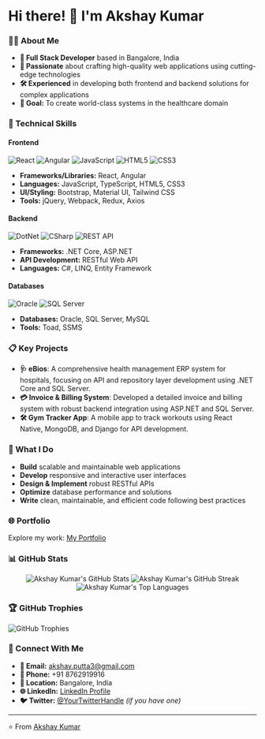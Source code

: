 # Hi there! 👋 I'm Akshay Kumar

### 👨‍💻 About Me
- **💼 Full Stack Developer** based in Bangalore, India
- **🚀 Passionate** about crafting high-quality web applications using cutting-edge technologies
- **🛠️ Experienced** in developing both frontend and backend solutions for complex applications
- **🎯 Goal:** To create world-class systems in the healthcare domain

### 🔧 Technical Skills

#### **Frontend**
![React](https://img.shields.io/badge/-React-61DAFB?logo=react&logoColor=white&style=for-the-badge)
![Angular](https://img.shields.io/badge/-Angular-DD0031?logo=angular&logoColor=white&style=for-the-badge)
![JavaScript](https://img.shields.io/badge/-JavaScript-F7DF1E?logo=javascript&logoColor=black&style=for-the-badge)
![HTML5](https://img.shields.io/badge/-HTML5-E34F26?logo=html5&logoColor=white&style=for-the-badge)
![CSS3](https://img.shields.io/badge/-CSS3-1572B6?logo=css3&logoColor=white&style=for-the-badge)

- **Frameworks/Libraries:** React, Angular
- **Languages:** JavaScript, TypeScript, HTML5, CSS3
- **UI/Styling:** Bootstrap, Material UI, Tailwind CSS
- **Tools:** jQuery, Webpack, Redux, Axios

#### **Backend**
![DotNet](https://img.shields.io/badge/-DotNet-512BD4?logo=dotnet&logoColor=white&style=for-the-badge)
![CSharp](https://img.shields.io/badge/-C%23-239120?logo=csharp&logoColor=white&style=for-the-badge)
![REST API](https://img.shields.io/badge/-REST_API-FF6F00?style=for-the-badge)

- **Frameworks:** .NET Core, ASP.NET
- **API Development:** RESTful Web API
- **Languages:** C#, LINQ, Entity Framework

#### **Databases**
![Oracle](https://img.shields.io/badge/-Oracle-F80000?logo=oracle&logoColor=white&style=for-the-badge)
![SQL Server](https://img.shields.io/badge/-SQL%20Server-CC2927?logo=microsoftsqlserver&logoColor=white&style=for-the-badge)

- **Databases:** Oracle, SQL Server, MySQL
- **Tools:** Toad, SSMS

### 📋 Key Projects
- **🩺 eBios**: A comprehensive health management ERP system for hospitals, focusing on API and repository layer development using .NET Core and SQL Server.
- **💳 Invoice & Billing System**: Developed a detailed invoice and billing system with robust backend integration using ASP.NET and SQL Server.
- **🛠️ Gym Tracker App**: A mobile app to track workouts using React Native, MongoDB, and Django for API development.

### 🎯 What I Do
- **Build** scalable and maintainable web applications
- **Develop** responsive and interactive user interfaces
- **Design & Implement** robust RESTful APIs
- **Optimize** database performance and solutions
- **Write** clean, maintainable, and efficient code following best practices

### 🌐 Portfolio
Explore my work: [My Portfolio](https://akshyakky.netlify.app/)

### 📊 GitHub Stats
<div align="center">
  <img src="https://github-readme-stats.vercel.app/api?username=Akshyakky&show_icons=true&theme=radical" alt="Akshay Kumar's GitHub Stats" />
  <img src="https://github-readme-streak-stats.herokuapp.com/?user=Akshyakky&theme=radical" alt="Akshay Kumar's GitHub Streak" />
  <img src="https://github-readme-stats.vercel.app/api/top-langs/?username=Akshyakky&layout=compact&theme=radical" alt="Akshay Kumar's Top Languages" />
</div>

### 🏆 GitHub Trophies
![GitHub Trophies](https://github-profile-trophy.vercel.app/?username=Akshyakky&theme=radical&margin-w=15&margin-h=15&no-bg=true&no-frame=true)

### 🔗 Connect With Me
- **📧 Email:** [akshay.putta3@gmail.com](mailto:akshay.putta3@gmail.com)
- **📱 Phone:** +91 8762919916
- **📍 Location:** Bangalore, India
- **🌐 LinkedIn:** [LinkedIn Profile]([https://www.linkedin.com/in/akshay-kumar-47849a1b1](https://www.linkedin.com/in/akshay-kumar-b1a08b138))
- **🐦 Twitter:** [@YourTwitterHandle](https://twitter.com/YourTwitterHandle) _(if you have one)_

---

⭐️ From [Akshay Kumar](https://github.com/Akshyakky)

